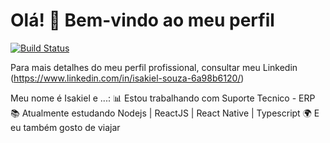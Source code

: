 # Olá! 👋 Bem-vindo ao meu perfil
[![Build Status](https://travis-ci.org/joemccann/dillinger.svg?branch=master)](https://www.linkedin.com/in/isakiel-souza-6a98b6120/)

Para mais detalhes do meu perfil profissional, consultar meu Linkedin (https://www.linkedin.com/in/isakiel-souza-6a98b6120/)


Meu nome é Isakiel e ...:
📊 Estou trabalhando com Suporte Tecnico - ERP
📚 Atualmente estudando Nodejs | ReactJS | React Native | Typescript 
🌍 E eu também gosto de viajar
